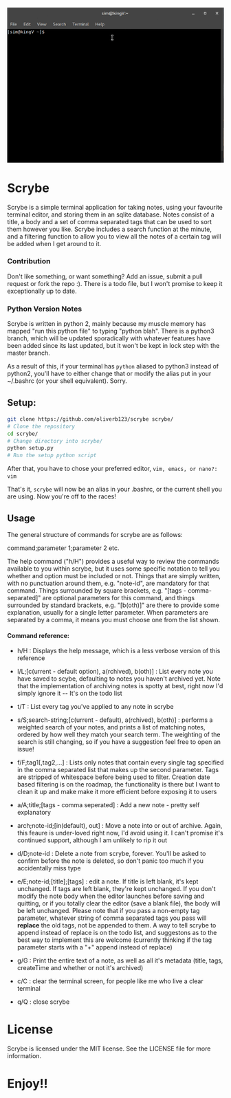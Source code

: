 ![Demo of Scrybe](docs/demo.gif)

# Scrybe
Scrybe is a simple terminal application for taking notes, using your favourite terminal editor, and storing them in an sqlite database. Notes consist of a title, a body and a set of comma separated tags that can be used to sort them however you like. Scrybe includes a search function at the minute, and a filtering function to allow you to view all the notes of a certain tag will be added when I get around to it.

### Contribution

Don't like something, or want something? Add an issue, submit a pull request or fork the repo :). There is a todo file, but I won't promise to keep it exceptionally up to date.

### Python Version Notes
Scrybe is written in python 2, mainly because my muscle memory has mapped "run 
this python file" to typing "python blah". There is a python3 branch, which
will be updated sporadically with whatever features have been added since its
last updated, but it won't be kept in lock step with the master branch.

As a result of this, if your terminal has `python` aliased to python3 instead of
python2, you'll have to either change that or modify the alias put in your 
~/.bashrc (or your shell equivalent). Sorry.

## Setup:

```bash
git clone https://github.com/oliverb123/scrybe scrybe/
# Clone the repository
cd scrybe/
# Change directory into scrybe/
python setup.py
# Run the setup python script
```
After that, you have to chose your preferred editor,
`vim, emacs, or nano?: vim`

That's it, `scrybe` will now be an alias in your .bashrc, or the current shell you are using.
Now you're off to the races!  

## Usage

The general structure of commands for scrybe are as follows:

command;parameter 1;parameter 2 etc.

The help command ("h/H") provides a useful way to review the commands available
to you within scrybe, but it uses some specific notation to tell you whether
and option must be included or not. Things that are simply written, with no 
punctuation around them, e.g. "note-id", are mandatory for that command. Things
surrounded by square brackets, e.g. "[tags - comma-separated]" are optional 
parameters for this command, and things surrounded by standard brackets, e.g.
"[b(oth)]" are there to provide some explanation, usually for a single letter
parameter. When parameters are separated by a comma, it means you must choose one
from the list shown.

#### Command reference:

* h/H : Displays the help message, which is a less verbose version of this
reference

* l/L;[c(urrent - default option), a(rchived), b(oth)] : List every note you
have saved to scybe, defaulting to notes you haven't archived yet. Note that the
implementation of archiving notes is spotty at best, right now I'd simply ignore
it -- It's on the todo list

* t/T : List every tag you've applied to any note in scrybe

* s/S;search-string;[c(urrent - default), a(rchived), b(oth)] : performs a
weighted search of your notes, and prints a list of matching notes, ordered by
how well they match your search term. The weighting of the search is still
changing, so if you have a suggestion feel free to open an issue!

* f/F;tag1[,tag2,...] : Lists only notes that contain every single tag specified
in the comma separated list that makes up the second parameter. Tags are stripped
 of whitespace before being used to filter. Creation date based filtering is
 on the roadmap, the functionality is there but I want to clean it up and make
 make it more efficient before exposing it to users

* a/A;title;[tags - comma seperated] : Add a new note - pretty self explanatory

* arch;note-id;[in(default), out] : Move a note into or out of archive. Again,
this feaure is under-loved right now, I'd avoid using it. I can't promise it's
continued support, although I am unlikely to rip it out

* d/D;note-id : Delete a note from scrybe, forever. You'll be asked to confirm
before the note is deleted, so don't panic too much if you accidentally miss 
type

* e/E;note-id;[title];[tags] : edit a note. If title is left blank, it's kept
unchanged. If tags are left blank, they're kept unchanged. If you don't modify
the note body when the editor launches before saving and quitting, or if you
totally clear the editor (save a blank file), the body will be left unchanged.
Please note that if you pass a non-empty tag parameter, whatever string of
comma separated tags you pass will __replace__ the old tags, not be appended to
them. A way to tell scrybe to append instead of replace is on the todo list, and
suggestons as to the best way to implement this are welcome (currently thinking
if the tag parameter starts with a "+" append instead of replace)

* g/G : Print the entire text of a note, as well as all it's metadata (title,
tags, createTime and whether or not it's archived)

* c/C : clear the terminal screen, for people like me who live a clear terminal

* q/Q : close scrybe

# License

Scrybe is licensed under the MIT license. See the LICENSE file for more information.

# Enjoy!!
